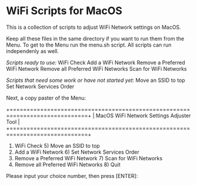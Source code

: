 # WiFi Scripts for MacOS
This is a collection of scripts to adjust WiFi Network settings on MacOS. 

Keep all these files in the same directory if you want to run them from the Menu. 
To get to the Menu run the menu.sh script. All scripts can run independenly as well.

*Scripts ready to use:* 
 WiFi Check
 Add a WiFi Network
 Remove a Preferred WiFi Network
 Remove all Preferred WiFi Networks
 Scan for WiFi Networks

*Scripts that need some work or have not started yet:*
 Move an SSID to top
 Set Network Services Order


Next, a copy paster of the Menu:

+=============================================================================+
| MacOS WiFi Network Settings Adjuster Tool                                   |
+=============================================================================+

1) WiFi Check			       5) Move an SSID to top
2) Add a WiFi Network		       6) Set Network Services Order
3) Remove a Preferred WiFi Network     7) Scan for WiFi Networks
4) Remove all Preferred WiFi Networks  8) Quit

Please input your choice number, then press [ENTER]:             





